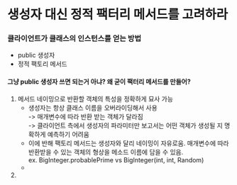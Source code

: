 # 생성자 대신 정적 팩터리 메서드를 고려하라

### 클라이언트가 클래스의 인스턴스를 얻는 방법
- public 생성자
- 정적 팩토리 메서드

#### 그냥 public 생성자 쓰면 되는거 아냐? 왜 굳이 팩터리 메서드를 만들어?
1. 메서드 네이밍으로 반환할 객체의 특성을 정확하게 묘사 가능
    - 생성자는 항상 클래스 이름을 오버라이딩해서 사용<br>
      -> 매개변수에 따라 반환 받는 객체가 달라짐 <br>
      -> 클라이언트 측에서 생성자의 파라미터만 보고서는 어떤 객체가 생성될 지 명확하게 예측하기 어려움<br>
    - 이에 반해 팩토리 메서드는 생성자와 달리 네이밍이 자유로움. 매개변수에 따라 반환받을 수 있는 객체의 형상을 메소드 이름에 담을 수 있음.<br> 
      ex. BigInteger.probablePrime vs BigInteger(int, int, Random)
    -  
2. 